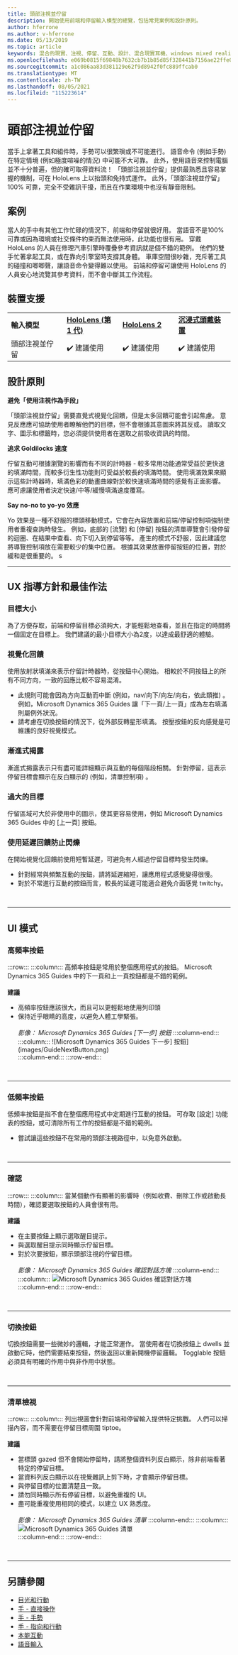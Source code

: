 ```yaml
---
title: 頭部注視並佇留
description: 開始使用前端和停留輸入模型的總覽，包括常見案例和設計原則。
author: hferrone
ms.author: v-hferrone
ms.date: 05/13/2019
ms.topic: article
keywords: 混合的現實、注視、停留、互動、設計、混合現實耳機、windows mixed reality 耳機、虛擬實境耳機、HoloLens、MRTK、混合現實工具組、ux、指導方針、清單視圖
ms.openlocfilehash: e069b0815f69848b7632cb7b1b85d85f328441b7156ae22ffe097fedc3ed6fc1
ms.sourcegitcommit: a1c086aa83d381129e62f9d8942f0fc889ffcab0
ms.translationtype: MT
ms.contentlocale: zh-TW
ms.lasthandoff: 08/05/2021
ms.locfileid: "115223614"
---
```

# <a name="head-gaze-and-dwell"></a>頭部注視並佇留

當手上拿著工具和組件時，手勢可以很繁瑣或不可能進行。 語音命令 (例如手勢) 在特定情境 (例如極度喧噪的情況) 中可能不大可靠。 此外，使用語音來控制電腦並不十分普遍，但的確可取得資料流！ 「頭部注視並佇留」提供最熟悉且容易掌握的機制，可在 HoloLens 上以抬頭和免持式運作。 此外，「頭部注視並佇留」 100% 可靠，完全不受雜訊干擾，而且在作業環境中也沒有靜音限制。

## <a name="scenarios"></a>案例

當人的手中有其他工作忙碌的情況下，前端和停留就很好用。 當語音不是100% 可靠或因為環境或社交條件約束而無法使用時，此功能也很有用。 穿戴 HoloLens 的人員在修理汽車引擎時覆疊參考資訊就是個不錯的範例。 他們的雙手忙著拿起工具，或在靠向引擎室時支撐其身體。 車庫空間很吵雜，充斥著工具的碰撞和唧唧聲，讓語音命令變得難以使用。 前端和停留可讓使用 HoloLens 的人員安心地流覽其參考資料，而不會中斷其工作流程。 

## <a name="device-support"></a>裝置支援

<table>
    <colgroup>
    <col width="25%" />
    <col width="25%" />
    <col width="25%" />
    <col width="25%" />
    </colgroup>
    <tr>
        <td><strong>輸入模型</strong></td>
        <td><a href="/hololens/hololens1-hardware"><strong>HoloLens (第 1 代)</strong></a></td>
        <td><a href="https://docs.microsoft.com/hololens/hololens2-hardware"><strong>HoloLens 2</strong></td>
        <td><a href="../discover/immersive-headset-hardware-details.md"><strong>沉浸式頭戴裝置</strong></a></td>
    </tr>
     <tr>
        <td>頭部注視並佇留</td>
        <td>✔️ 建議使用</td>
        <td>✔️ 建議使用</td>
        <td>✔️ 建議使用</td>
    </tr>
</table>


## <a name="design-principles"></a>設計原則

**避免「使用注視作為手段」**

「頭部注視並佇留」需要直覺式視覺化回饋，但是太多回饋可能會引起焦慮。 意見反應應可協助使用者瞭解他們的目標，但不會根據其意圖來將其反或。 讀取文字、圖示和標籤時，您必須提供使用者在選取之前吸收資訊的時間。
    
**追求 Goldilocks 速度**
    
佇留互動可根據瀏覽的影響而有不同的計時器 - 較多常用功能通常受益於更快速的填滿時間，而較多衍生性功能則可受益於較長的填滿時間。 使用填滿效果來顯示這些計時器時，填滿色彩的動畫曲線對於較快速填滿時間的感覺有正面影響。 應可慮讓使用者決定快速/中等/緩慢填滿速度覆寫。
    
**Say no-no to yo-yo 效應**

Yo 效果是一種不舒服的標頭移動模式，它會在內容放置和前端/停留控制項強制使用者重複查詢時發生。 例如，底部的 [流覽] 和 [停留] 按鈕的清單導覽會引發停留的迴圈、在結果中查看、向下切入到停留等等。 產生的模式不舒服，因此建議您將導覽控制項放在需要較少的集中位置。 根據其效果放置停留按鈕的位置，對於緩和是很重要的。
s
<br>

---

## <a name="ux-guidelines-and-best-practices"></a>UX 指導方針和最佳作法

### <a name="target-sizes"></a>目標大小

為了方便存取，前端和停留目標必須夠大，才能輕鬆地查看，並且在指定的時間將一個固定在目標上。 我們建議的最小目標大小為2度，以達成最舒適的體驗。 

### <a name="visual-feedback"></a>視覺化回饋

使用放射狀填滿來表示佇留計時器時，從按鈕中心開始。 相較於不同按鈕上的所有不同方向，一致的回應比較不容易混淆。 

  * 此規則可能會因為方向互動而中斷 (例如，nav/向下/向左/向右，依此類推) 。 例如，Microsoft Dynamics 365 Guides 讓「下一頁/上一頁」成為左右填滿則屬例外狀況。
  * 請考慮在切換按鈕的情況下，從外部反轉星形填滿。 按壓按鈕的反向感覺是可維護的良好視覺模式。 

### <a name="progressive-disclosure"></a>漸進式揭露

漸進式揭露表示只有盡可能詳細顯示與互動的每個階段相關。 針對停留，這表示停留目標會顯示在反白顯示的 (例如，清單控制項) 。

 ### <a name="oversized-targets"></a>過大的目標

佇留區域可大於非使用中的圖示，使其更容易使用，例如 Microsoft Dynamics 365 Guides 中的 [上一頁] 按鈕。

### <a name="prevent-flickering-with-delayed-feedback"></a>使用延遲回饋防止閃爍

在開始視覺化回饋前使用短暫延遲，可避免有人經過佇留目標時發生閃爍。
* 針對經常與頻繁互動的按鈕，請將延遲縮短，讓應用程式感覺變得很慢。
* 對於不常進行互動的按鈕而言，較長的延遲可能適合避免介面感覺 twitchy。

<br>

---

## <a name="ui-patterns"></a>UI 模式

### <a name="high-frequency-buttons"></a>高頻率按鈕

:::row:::
    :::column:::
        高頻率按鈕是常用於整個應用程式的按鈕。 Microsoft Dynamics 365 Guides 中的下一頁和上一頁按鈕都是不錯的範例。<br>
        <br>
        **建議**<br>
  * 高頻率按鈕應該很大，而且可以更輕鬆地使用列印頭
  * 保持近乎眼睛的高度，以避免人體工學緊張。<br>
        <br>
*影像： Microsoft Dynamics 365 Guides [下一步] 按鈕*
    :::column-end:::
        :::column:::
       ![Microsoft Dynamics 365 Guides 下一步] 按鈕](images/GuideNextButton.png)<br>
    :::column-end:::
:::row-end:::

<br>

---


### <a name="low-frequency-buttons"></a>低頻率按鈕

低頻率按鈕是指不會在整個應用程式中定期進行互動的按鈕。 可存取 [設定] 功能表的按鈕，或可清除所有工作的按鈕都是不錯的範例。

* 嘗試讓這些按鈕不在常用的頭部注視路徑中，以免意外啟動。 

<br>

---

### <a name="confirmations"></a>確認

:::row:::
    :::column:::
        當某個動作有顯著的影響時（例如收費、刪除工作或啟動長時間），確認要選取按鈕的人員會很有用。<br>
        <br>
        **建議**<br>
  * 在主要按鈕上顯示選取醒目提示。
  * 與選取醒目提示同時顯示佇留目標。
  * 對於次要按鈕，顯示頭部注視的佇留目標。<br>
        <br>
*影像： Microsoft Dynamics 365 Guides 確認對話方塊*
    :::column-end:::
        :::column:::
       ![Microsoft Dynamics 365 Guides 確認對話方塊](images/GuidesConfirmation.png)<br>
    :::column-end:::
:::row-end:::
        
<br>

---

### <a name="toggle-buttons"></a>切換按鈕

切換按鈕需要一些微妙的邏輯，才能正常運作。 當使用者在切換按鈕上 dwells 並啟動它時，他們需要結束按鈕，然後返回以重新開機停留邏輯。 Togglable 按鈕必須具有明確的作用中與非作用中狀態。 

<br>

---

### <a name="list-views"></a>清單檢視

:::row:::
    :::column:::
        列出視圖會針對前端和停留輸入提供特定挑戰。 人們可以掃描內容，而不需要在停留目標周圍 tiptoe。<br>
        <br>
**建議**<br>
  * 當標頭 gazed 但不會開始停留時，請將整個資料列反白顯示，除非前端看著特定的停留目標。
  * 當資料列反白顯示以在視覺雜訊上剪下時，才會顯示停留目標。
  * 與停留目標的位置清楚且一致。
  * 請勿同時顯示所有停留目標，以避免重複的 UI。
  * 盡可能重複使用相同的模式，以建立 UX 熟悉度。<br>
        <br>
*影像： Microsoft Dynamics 365 Guides 清單*
    :::column-end:::
        :::column:::
       ![Microsoft Dynamics 365 Guides 清單](images/GuidesListView.png)<br>
    :::column-end:::
:::row-end:::

<br>

---
 
 ## <a name="see-also"></a>另請參閱

* [目光和行動](gaze-and-commit.md)
* [手 - 直接操作](direct-manipulation.md)
* [手 - 手勢](gaze-and-commit.md#composite-gestures)
* [手 - 指向和行動](point-and-commit.md)
* [本能互動](interaction-fundamentals.md)
* [語音輸入](voice-input.md)